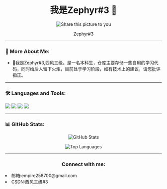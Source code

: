 <h1 align="center">我是Zephyr#3 👋</h1>

<p align="center">
  <img src="https://pic3.zhimg.com/80/v2-dddbb53e257e2acddf755a9d60a40132_1440w.webp" alt="Share this picture to you">
</p>

<p align="center">
 Zephyr#3
</p>

---

### 🧐 More About Me:

- 🔭我是Zephyr#3,西风三级。是一名本科生，仓库主要存储一些自用的学习代码，同时给后人留下火炬，目前处于学习阶段，如有技术上的建议，请您批评指正。

---

### 🛠 Languages and Tools:

<p>
  <img src="https://img.shields.io/badge/Code-Python-informational?style=flat&logo=python&logoColor=white&color=2bbc8a">
  <img src="https://img.shields.io/badge/Code-JavaScript-informational?style=flat&logo=javascript&logoColor=white&color=2bbc8a">
  <img src="https://img.shields.io/badge/Tools-Docker-informational?style=flat&logo=docker&logoColor=white&color=2bbc8a">
  <img src="https://img.shields.io/badge/Tools-Kubernetes-informational?style=flat&logo=kubernetes&logoColor=white&color=2bbc8a">
  <!-- More badges -->
</p>

---

### 📊 GitHub Stats:

<p align="center">
  <img src="https://github-readme-stats.vercel.app/api?username=ZephyrVictor&show_icons=true&theme=radical" alt="GitHub Stats">
</p>

<p align="center">
  <img src="https://github-readme-stats.vercel.app/api/top-langs/?username=ZephyrVictor&layout=compact" alt="Top Languages">
</p>


---

<h3 align="center">Connect with me:</h3>
<p align="center">
  <li>邮箱:empire258700@gmail.com</li>
  <li>CSDN:西风三级#3</li>
</p>

<!---
ZephyrVictor/ZephyrVictor is a ✨ special ✨ repository because its `README.md` (this file) appears on your GitHub profile.
You can click the Preview link to take a look at your changes.
--->
